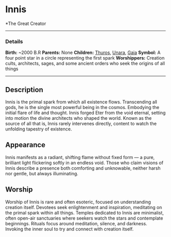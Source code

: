 # Innis

*The Great Creator

---
### Details

**Birth:** ~2000 B.R
**Parents:** None
**Children:** [Thuros](Thuros.md), [Unara](Unara.md), [Gaia](Gaia.md)
**Symbol:** A four point star in a circle representing the first spark
**Worshippers:** Creation cults, architects, sages, and some ancient orders who seek the origins of all things

---

## Description

Innis is the primal spark from which all existence flows. Transcending all gods, he is the single most powerful being in the cosmos. Embodying the initial flare of life and thought. Innis forged Eter from the void eternal, setting into motion the divine architects who shaped the world. Known as the source of all that is, Innis rarely intervenes directly, content to watch the unfolding tapestry of existence.


## Appearance

Innis manifests as a radiant, shifting flame without fixed form — a pure, brilliant light flickering softly in an endless void. Those who claim visions of Innis describe a presence both comforting and unknowable, neither harsh nor gentle, but always illuminating.


## Worship

Worship of Innis is rare and often esoteric, focused on understanding creation itself. Devotees seek enlightenment and inspiration, meditating on the primal spark within all things. Temples dedicated to Innis are minimalist, often open-air sanctuaries where seekers watch the stars and contemplate beginnings. Rituals focus around meditation, silence, and darkness. Invoking the inner soul to try and connect with creation itself.